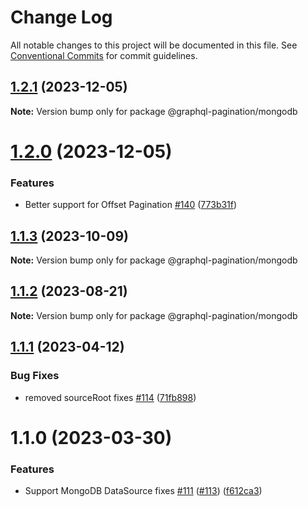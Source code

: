 # Change Log

All notable changes to this project will be documented in this file.
See [Conventional Commits](https://conventionalcommits.org) for commit guidelines.

## [1.2.1](https://github.com/lkrzyzanek/graphql-pagination/compare/@graphql-pagination/mongodb@1.2.0...@graphql-pagination/mongodb@1.2.1) (2023-12-05)

**Note:** Version bump only for package @graphql-pagination/mongodb





# [1.2.0](https://github.com/lkrzyzanek/graphql-pagination/compare/@graphql-pagination/mongodb@1.1.3...@graphql-pagination/mongodb@1.2.0) (2023-12-05)


### Features

* Better support for Offset Pagination [#140](https://github.com/lkrzyzanek/graphql-pagination/issues/140) ([773b31f](https://github.com/lkrzyzanek/graphql-pagination/commit/773b31f92aff8192aba50fb667d0451a098ed07d))





## [1.1.3](https://github.com/lkrzyzanek/graphql-pagination/compare/@graphql-pagination/mongodb@1.1.2...@graphql-pagination/mongodb@1.1.3) (2023-10-09)

**Note:** Version bump only for package @graphql-pagination/mongodb





## [1.1.2](https://github.com/lkrzyzanek/graphql-pagination/compare/@graphql-pagination/mongodb@1.1.1...@graphql-pagination/mongodb@1.1.2) (2023-08-21)

**Note:** Version bump only for package @graphql-pagination/mongodb





## [1.1.1](https://github.com/lkrzyzanek/graphql-pagination/compare/@graphql-pagination/mongodb@1.1.0...@graphql-pagination/mongodb@1.1.1) (2023-04-12)


### Bug Fixes

* removed sourceRoot fixes [#114](https://github.com/lkrzyzanek/graphql-pagination/issues/114) ([71fb898](https://github.com/lkrzyzanek/graphql-pagination/commit/71fb898f46d9f7061f7bdaffad7790f31ce42ca1))





# 1.1.0 (2023-03-30)


### Features

* Support MongoDB DataSource fixes [#111](https://github.com/lkrzyzanek/graphql-pagination/issues/111) ([#113](https://github.com/lkrzyzanek/graphql-pagination/issues/113)) ([f612ca3](https://github.com/lkrzyzanek/graphql-pagination/commit/f612ca3ec873977decc170a9900d79da2931981c))
